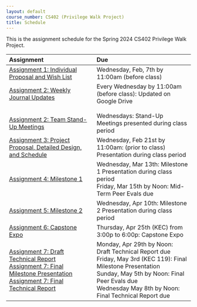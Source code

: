 ```yaml
---
layout: default
course_number: CS402 (Privilege Walk Project)
title: Schedule
---
```


This is the assignment schedule for the Spring 2024 CS402 Privilege Walk Project.

**Assignment** | **Due**
:--------------|:---------
[Assignment 1: Individual Proposal and Wish List](../../assign/assign01.html)| Wednesday, Feb, 7th by 11:00am (before class)
[Assignment 2: Weekly Journal Updates](../../assign/assign02.html)<br><br><br>[Assignment 2: Team Stand-Up Meetings](../../assign/assign02.html) | Every Wednesday by 11:00am (before class): Updated on Google Drive<br><br> Wednesdays: Stand-Up Meetings presented during class period
[Assignment 3: Project Proposal, Detailed Design, and Schedule](../../assign/assign03.html) | Wednesday, Feb 21st by 11:00am: (prior to class)<br> Presentation during class period
[Assignment 4: Milestone 1](../../assign/assign04.html) | Wednesday, Mar 13th: Milestone 1 Presentation during class period<br>Friday, Mar 15th by Noon: Mid-Term Peer Evals due
[Assignment 5: Milestone 2](../../assign/assign05.html) | Wednesday, Apr 10th: Milestone 2 Presentation during class period
[Assignment 6: Capstone Expo](../../assign/assign06.html) | Thursday, Apr 25th (KEC) from 3:00p to 6:00p: Capstone Expo
[Assignment 7: Draft Technical Report](../../assign/finalreport.html) <br> [Assignment 7: Final Milestone Presentation](../../assign/assign07.html)<br>[Assignment 7: Final Technical Report](../../assign/finalreport.html) | Monday, Apr 29th by Noon: Draft Technical Report due<br>Friday, May 3rd (KEC 119): Final Milestone Presentation<br>Sunday, May 5th by Noon: Final Peer Evals due<br>Wednesday May 8th by Noon: Final Technical Report due
